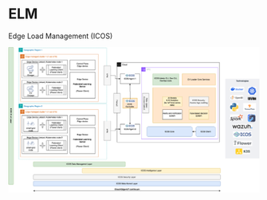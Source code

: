 # ELM
Edge Load Management (ICOS)

![ELM-ICOS Architecture](elm-architecture.png "ELM-ICOS Architecture")